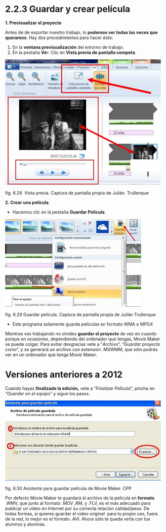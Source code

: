 # 2.2.3 Guardar y crear película

**1\. Previsualizar el proyecto**

Antes de de exportar nuestro trabajo, lo **podemos ver todas las veces que queramos**. Hay dos procedimientos para hacer ésto:

1.  En la **ventana previsualización** del entorno de trabajo.
2.  En la pestaña **Ve**r: Clic en **Vista previa de pantalla competa**.


![Vista previa en Movie Maker](img/previsualizarmoviemaker.jpg "Vista previa en Movie Maker")


fig. 6.28  Vista previa. Captura de pantalla propia de Julián  Trullenque

**2\. Crear una película**.

*   Hacemos clic en la pestaña **Guardar Película**.


![Guardar pelicula en Movie Maker](img/guardarpeliculamoviemaker.jpg "Guardar película Movie Maker")


fig. 6.29 Guardar película. Captura de pantalla propia de Julián Trullenque

*   Este programa solamente guarda películas en formato WMA o MPG4

Mientras vas trabajando no olvides **guardar el proyecto** de vez en cuando porque en ocasiones, dependiendo del ordenador que tengas, Movie Maker se puede colgar. Para evitar desgracias vete a “_Archivo_”, “_Guardar proyecto como_”, y se generará un archivo con extensión .MSWMM, que sólo podrás ver en un ordenador que tenga Movie Maker.

# Versiones anteriores a 2012

Cuando hayas **finalizado la edición,** vete a “_Finalizar Película_”, pincha en “_Guardar en el equipo_” y sigue los pasos.


![Asistente para guardar película de Movie Maker](img/crear_pelicula1.jpg "Asistente para guardar película")


fig. 6.30 Asistente para guardar película de Movie Maker. CPP

Por defecto Movie Maker te guardará el archivo de la película en **formato** .WMV, que junto al formato .MOV ,RM, y .FLV, es el más adecuado para publicar un vídeo en Internet por su correcta relación calidad/peso. De todas formas, si quieres guardar el video original  para tu propio uso, fuera de la red, lo mejor es el formato .AVI. Ahora sólo te queda verla con tus alumnos y alumnas.

